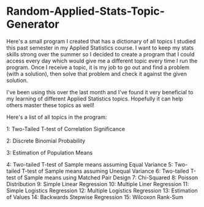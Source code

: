 # Random-Applied-Stats-Topic-Generator

Here's a small program I created that has a dictionary of all topics I studied this past semester in my Applied Statistics course. I want to keep my stats skills strong over the summer so I decided to create a program that I could access every day which would give me a different topic every time I run the program. Once I receive a topic, it is my job to go out and find a problem (with a solution), then solve that problem and check it against the given solution. 

I've been using this over the last month and I've found it very beneficial to my learning of different Applied Statistics topics. Hopefully it can help others master these topics as well!

Here's a list of all topics in the program:

1: Two-Tailed T-test of Correlation Significance 

2: Discrete Binomial Probability 

3: Estimation of Population Means 

4: Two-tailed T-test of Sample means assuming Equal Variance 
5: Two-tailed T-test of Sample means assuming Unequal Variance 
6: Two-tailed T-test of Sample means using Matched Pair Design 
7: Chi-Squared 
8: Poisson Distribution 
9: Simple Linear Regression 
10: Multiple Liner Regression 
11: Simple Logistics Regression 
12: Multiple Logistics Regression 
13: Estimation of Values 
14: Backwards Stepwise Regression 
15: Wilcoxon Rank-Sum
